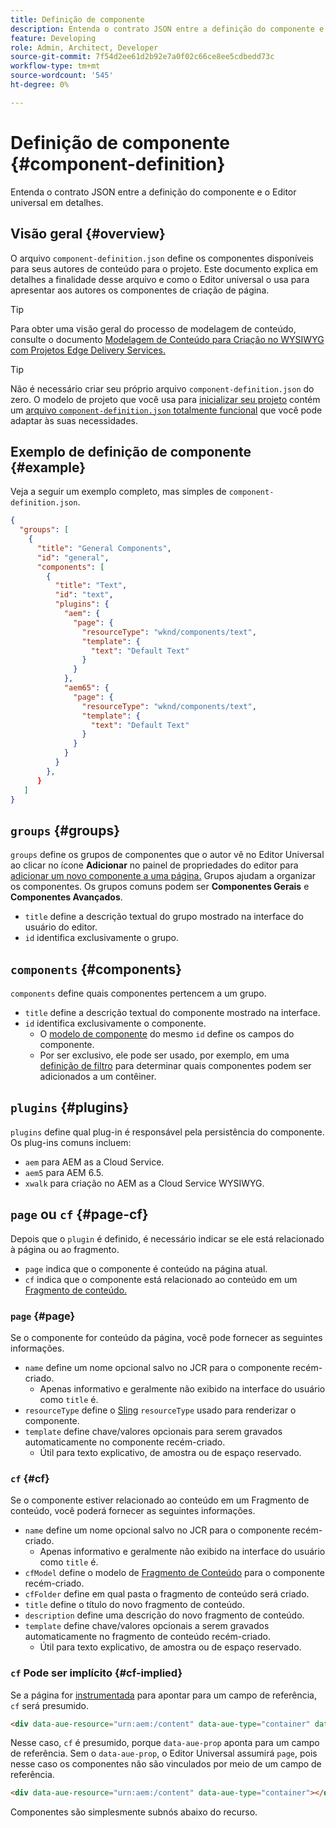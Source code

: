 ```yaml
---
title: Definição de componente
description: Entenda o contrato JSON entre a definição do componente e o Editor universal em detalhes.
feature: Developing
role: Admin, Architect, Developer
source-git-commit: 7f54d2ee61d2b92e7a0f02c66ce8ee5cdbedd73c
workflow-type: tm+mt
source-wordcount: '545'
ht-degree: 0%

---
```



# Definição de componente {#component-definition}

Entenda o contrato JSON entre a definição do componente e o Editor universal em detalhes.

## Visão geral {#overview}

O arquivo `component-definition.json` define os componentes disponíveis para seus autores de conteúdo para o projeto. Este documento explica em detalhes a finalidade desse arquivo e como o Editor universal o usa para apresentar aos autores os componentes de criação de página.

>[!TIP]
>
>Para obter uma visão geral do processo de modelagem de conteúdo, consulte o documento [Modelagem de Conteúdo para Criação no WYSIWYG com Projetos Edge Delivery Services.](/help/edge/wysiwyg-authoring/content-modeling.md)

>[!TIP]
>
>Não é necessário criar seu próprio arquivo `component-definition.json` do zero. O modelo de projeto que você usa para [inicializar seu projeto](/help/edge/wysiwyg-authoring/edge-dev-getting-started.md) contém um [arquivo `component-definition.json` totalmente funcional](https://github.com/adobe-rnd/aem-boilerplate-xwalk/blob/main/component-definition.json) que você pode adaptar às suas necessidades.

## Exemplo de definição de componente {#example}

Veja a seguir um exemplo completo, mas simples de `component-definition.json`.

```json
{
  "groups": [
    {
      "title": "General Components",
      "id": "general",
      "components": [
        {
          "title": "Text",
          "id": "text",
          "plugins": {
            "aem": {
              "page": {
                "resourceType": "wknd/components/text",
                "template": {
                  "text": "Default Text"
                }
              }
            },
            "aem65": {
              "page": {
                "resourceType": "wknd/components/text",
                "template": {
                  "text": "Default Text"
                }
              }
            }
          }
        },
      }
   ]
}
```

## `groups` {#groups}

`groups` define os grupos de componentes que o autor vê no Editor Universal ao clicar no ícone **Adicionar** no painel de propriedades do editor para [adicionar um novo componente a uma página.](/help/sites-cloud/authoring/universal-editor/authoring.md#adding-components) Grupos ajudam a organizar os componentes. Os grupos comuns podem ser **Componentes Gerais** e **Componentes Avançados**.

* `title` define a descrição textual do grupo mostrado na interface do usuário do editor.
* `id` identifica exclusivamente o grupo.

## `components` {#components}

`components` define quais componentes pertencem a um grupo.

* `title` define a descrição textual do componente mostrado na interface.
* `id` identifica exclusivamente o componente.
   * O [modelo de componente](/help/implementing/universal-editor/field-types.md#model-structure) do mesmo `id` define os campos do componente.
   * Por ser exclusivo, ele pode ser usado, por exemplo, em uma [definição de filtro](/help/implementing/universal-editor/customizing.md#filtering-components) para determinar quais componentes podem ser adicionados a um contêiner.

## `plugins` {#plugins}

`plugins` define qual plug-in é responsável pela persistência do componente. Os plug-ins comuns incluem:

* `aem` para AEM as a Cloud Service.
* `aem5` para AEM 6.5.
* `xwalk` para criação no AEM as a Cloud Service WYSIWYG.

## `page` ou `cf` {#page-cf}

Depois que o `plugin` é definido, é necessário indicar se ele está relacionado à página ou ao fragmento.

* `page` indica que o componente é conteúdo na página atual.
* `cf` indica que o componente está relacionado ao conteúdo em um [Fragmento de conteúdo.](/help/assets/content-fragments/content-fragments.md)

### `page` {#page}

Se o componente for conteúdo da página, você pode fornecer as seguintes informações.

* `name` define um nome opcional salvo no JCR para o componente recém-criado.
   * Apenas informativo e geralmente não exibido na interface do usuário como `title` é.
* `resourceType` define o [Sling](/help/implementing/developing/introduction/sling-cheatsheet.md) `resourceType` usado para renderizar o componente.
* `template` define chave/valores opcionais para serem gravados automaticamente no componente recém-criado.
   * Útil para texto explicativo, de amostra ou de espaço reservado.

### `cf` {#cf}

Se o componente estiver relacionado ao conteúdo em um Fragmento de conteúdo, você poderá fornecer as seguintes informações.

* `name` define um nome opcional salvo no JCR para o componente recém-criado.
   * Apenas informativo e geralmente não exibido na interface do usuário como `title` é.
* `cfModel` define o modelo de [Fragmento de Conteúdo](/help/assets/content-fragments/content-fragments-models.md) para o componente recém-criado.
* `cfFolder` define em qual pasta o fragmento de conteúdo será criado.
* `title` define o título do novo fragmento de conteúdo.
* `description` define uma descrição do novo fragmento de conteúdo.
* `template` define chave/valores opcionais a serem gravados automaticamente no fragmento de conteúdo recém-criado.
   * Útil para texto explicativo, de amostra ou de espaço reservado.

### `cf` Pode ser implícito {#cf-implied}

Se a página for [instrumentada](/help/implementing/universal-editor/getting-started.md#instrument-page) para apontar para um campo de referência, `cf` será presumido.

```html
<div data-aue-resource="urn:aem:/content" data-aue-type="container" data-aue-prop="field"></div>
```

Nesse caso, `cf` é presumido, porque `data-aue-prop` aponta para um campo de referência. Sem o `data-aue-prop`, o Editor Universal assumirá `page`, pois nesse caso os componentes não são vinculados por meio de um campo de referência.

```html
<div data-aue-resource="urn:aem:/content" data-aue-type="container"></div>
```

Componentes são simplesmente subnós abaixo do recurso.
